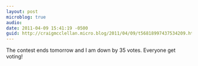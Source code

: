 ```yaml
---
layout: post
microblog: true
audio: 
date: 2011-04-09 15:41:19 -0500
guid: http://craigmcclellan.micro.blog/2011/04/09/t56818997437534209.html
---
```

The contest ends tomorrow and I am down by 35 votes. Everyone get voting!
